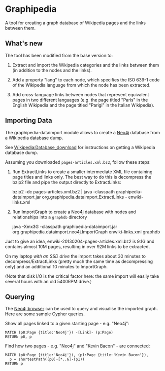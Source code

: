 Graphipedia
===========

A tool for creating a graph database of Wikipedia pages and the links between them.

What's new
--------------

The tool has been modified from the base version to:

1. Extract and import the Wikipedia categories and the links between them (in addition to the nodes and
the links).

2. Add a property "lang" to each node, which specifies the ISO 639-1 code of the Wikipedia language 
from which the node has been extracted.

3. Add cross-language links between nodes that represent equivalent pages in two different languages (e.g. the page titled "Paris" in the English Wikipedia and the page titled "Parigi" in the Italian Wikipedia).


Importing Data
--------------

The graphipedia-dataimport module allows to create a [Neo4j](http://neo4j.org)
database from a Wikipedia database dump.

See [Wikipedia:Database_download](http://en.wikipedia.org/wiki/Wikipedia:Database_download)
for instructions on getting a Wikipedia database dump.

Assuming you downloaded `pages-articles.xml.bz2`, follow these steps:

1.  Run ExtractLinks to create a smaller intermediate XML file containing page titles
    and links only. The best way to do this is decompress the bzip2 file and pipe the output directly to ExtractLinks:

    bzip2 -dc pages-articles.xml.bz2 | java -classpath graphipedia-dataimport.jar org.graphipedia.dataimport.ExtractLinks - enwiki-links.xml

2.  Run ImportGraph to create a Neo4j database with nodes and relationships into
    a `graphdb` directory

    java -Xmx3G -classpath graphipedia-dataimport.jar org.graphipedia.dataimport.neo4j.ImportGraph enwiki-links.xml graphdb

Just to give an idea, enwiki-20130204-pages-articles.xml.bz2 is 9.1G and
contains almost 10M pages, resulting in over 92M links to be extracted.

On my laptop _with an SSD drive_ the import takes about 30 minutes to decompress/ExtractLinks (pretty much the same time
as decompressing only) and an additional 10 minutes to ImportGraph.

(Note that disk I/O is the critical factor here: the same import will easily take several hours with an old 5400RPM drive.)

Querying
--------

The [Neo4j browser](http://blog.neo4j.org/2013/10/neo4j-200-m06-introducing-neo4js-browser.html) can be used to query and visualise
the imported graph. Here are some sample Cypher queries.

Show all pages linked to a given starting page - e.g. "Neo4j":

    MATCH (p0:Page {title:'Neo4j'}) -[Link]- (p:Page)
    RETURN p0, p

Find how two pages - e.g. "Neo4j" and "Kevin Bacon" - are connected:

    MATCH (p0:Page {title:'Neo4j'}), (p1:Page {title:'Kevin Bacon'}),
      p = shortestPath((p0)-[*..6]-(p1))
    RETURN p
